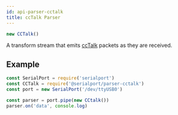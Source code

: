 ```yaml
---
id: api-parser-cctalk
title: ccTalk Parser
---
```

```js
new CCTalk()
```

A transform stream that emits [ccTalk](https://en.wikipedia.org/wiki/CcTalk) packets as they are received.

## Example

```js
const SerialPort = require('serialport')
const CCTalk = require('@serialport/parser-cctalk')
const port = new SerialPort('/dev/ttyUSB0')

const parser = port.pipe(new CCtalk())
parser.on('data', console.log)
```